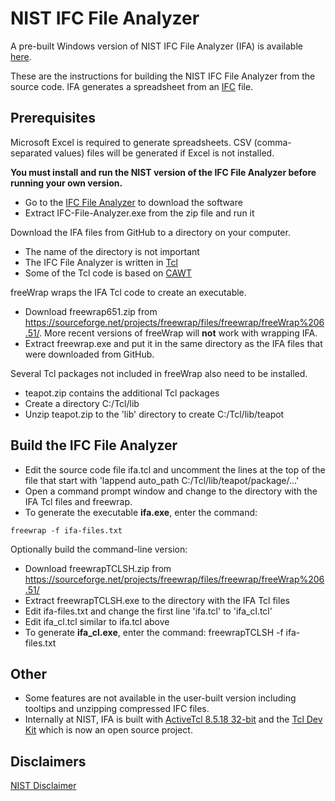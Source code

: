 # NIST IFC File Analyzer

A pre-built Windows version of NIST IFC File Analyzer (IFA) is available [here](https://www.nist.gov/services-resources/software/ifc-file-analyzer).  

These are the instructions for building the NIST IFC File Analyzer from the source code.  IFA generates a spreadsheet from an [IFC](https://technical.buildingsmart.org/) file.

## Prerequisites

Microsoft Excel is required to generate spreadsheets.  CSV (comma-separated values) files will be generated if Excel is not installed.  

**You must install and run the NIST version of the IFC File Analyzer before running your own version.**

- Go to the [IFC File Analyzer](https://www.nist.gov/services-resources/software/ifc-file-analyzer) to download the software
- Extract IFC-File-Analyzer.exe from the zip file and run it

Download the IFA files from GitHub to a directory on your computer.

- The name of the directory is not important
- The IFC File Analyzer is written in [Tcl](https://www.tcl.tk/)
- Some of the Tcl code is based on [CAWT](http://www.cawt.tcl3d.org/)

freeWrap wraps the IFA Tcl code to create an executable.

- Download freewrap651.zip from <https://sourceforge.net/projects/freewrap/files/freewrap/freeWrap%206.51/>.  More recent versions of freeWrap will **not** work with wrapping IFA.
- Extract freewrap.exe and put it in the same directory as the IFA files that were downloaded from GitHub.

Several Tcl packages not included in freeWrap also need to be installed.

- teapot.zip contains the additional Tcl packages
- Create a directory C:/Tcl/lib
- Unzip teapot.zip to the 'lib' directory to create C:/Tcl/lib/teapot

## Build the IFC File Analyzer

- Edit the source code file ifa.tcl and uncomment the lines at the top of the file that start with 'lappend auto_path C:/Tcl/lib/teapot/package/...'
- Open a command prompt window and change to the directory with the IFA Tcl files and freewrap.
- To generate the executable **ifa.exe**, enter the command:

```
freewrap -f ifa-files.txt
```

Optionally build the command-line version:

- Download freewrapTCLSH.zip from <https://sourceforge.net/projects/freewrap/files/freewrap/freeWrap%206.51/>
- Extract freewrapTCLSH.exe to the directory with the IFA Tcl files
- Edit ifa-files.txt and change the first line 'ifa.tcl' to 'ifa_cl.tcl'
- Edit ifa_cl.tcl similar to ifa.tcl above
- To generate **ifa_cl.exe**, enter the command: freewrapTCLSH -f ifa-files.txt

## Other

- Some features are not available in the user-built version including tooltips and unzipping compressed IFC files.
- Internally at NIST, IFA is built with [ActiveTcl 8.5.18 32-bit](https://www.activestate.com/products/tcl/) and the [Tcl Dev Kit](https://www.activestate.com/blog/tcl-dev-kit-now-open-source/) which is now an open source project.

## Disclaimers

[NIST Disclaimer](https://www.nist.gov/disclaimer)
